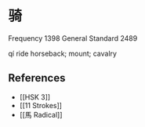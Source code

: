 # 骑
Frequency 1398
General Standard 2489

qí
ride horseback; mount; cavalry

## References
- [[HSK 3]]
- [[11 Strokes]]
- [[馬 Radical]]